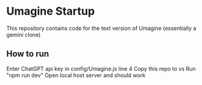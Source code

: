 # Umagine Startup

This repository contains code for the text version of Umagine (essentially a gemini clone)

## How to run

Enter ChatGPT api key in config/Umagine.js line 4
Copy this repo to vs
Run "npm run dev"
Open local host server and should work
